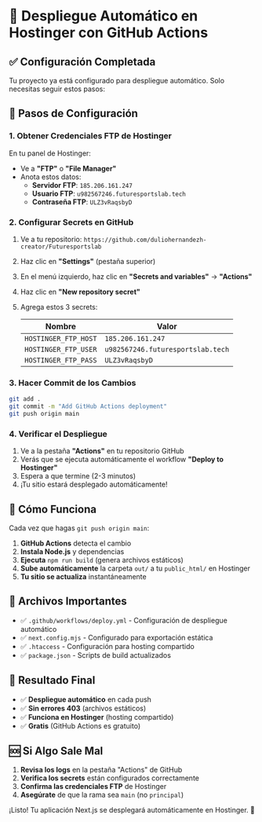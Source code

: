 # 🚀 Despliegue Automático en Hostinger con GitHub Actions

## ✅ Configuración Completada

Tu proyecto ya está configurado para despliegue automático. Solo necesitas seguir estos pasos:

## 🔧 Pasos de Configuración

### 1. Obtener Credenciales FTP de Hostinger

En tu panel de Hostinger:

- Ve a **"FTP"** o **"File Manager"**
- Anota estos datos:
  - **Servidor FTP**: `185.206.161.247`
  - **Usuario FTP**: `u982567246.futuresportslab.tech`
  - **Contraseña FTP**: `ULZ3vRaqsbyD`

### 2. Configurar Secrets en GitHub

1. Ve a tu repositorio: `https://github.com/duliohernandezh-creator/Futuresportslab`
2. Haz clic en **"Settings"** (pestaña superior)
3. En el menú izquierdo, haz clic en **"Secrets and variables"** → **"Actions"**
4. Haz clic en **"New repository secret"**
5. Agrega estos 3 secrets:

   | Nombre               | Valor                             |
   | -------------------- | --------------------------------- |
   | `HOSTINGER_FTP_HOST` | `185.206.161.247`                 |
   | `HOSTINGER_FTP_USER` | `u982567246.futuresportslab.tech` |
   | `HOSTINGER_FTP_PASS` | `ULZ3vRaqsbyD`                    |

### 3. Hacer Commit de los Cambios

```bash
git add .
git commit -m "Add GitHub Actions deployment"
git push origin main
```

### 4. Verificar el Despliegue

1. Ve a la pestaña **"Actions"** en tu repositorio GitHub
2. Verás que se ejecuta automáticamente el workflow **"Deploy to Hostinger"**
3. Espera a que termine (2-3 minutos)
4. ¡Tu sitio estará desplegado automáticamente!

## 🔄 Cómo Funciona

Cada vez que hagas `git push origin main`:

1. **GitHub Actions** detecta el cambio
2. **Instala Node.js** y dependencias
3. **Ejecuta** `npm run build` (genera archivos estáticos)
4. **Sube automáticamente** la carpeta `out/` a tu `public_html/` en Hostinger
5. **Tu sitio se actualiza** instantáneamente

## 📁 Archivos Importantes

- ✅ `.github/workflows/deploy.yml` - Configuración de despliegue automático
- ✅ `next.config.mjs` - Configurado para exportación estática
- ✅ `.htaccess` - Configuración para hosting compartido
- ✅ `package.json` - Scripts de build actualizados

## 🎯 Resultado Final

- ✅ **Despliegue automático** en cada push
- ✅ **Sin errores 403** (archivos estáticos)
- ✅ **Funciona en Hostinger** (hosting compartido)
- ✅ **Gratis** (GitHub Actions es gratuito)

## 🆘 Si Algo Sale Mal

1. **Revisa los logs** en la pestaña "Actions" de GitHub
2. **Verifica los secrets** están configurados correctamente
3. **Confirma las credenciales FTP** de Hostinger
4. **Asegúrate** de que la rama sea `main` (no `principal`)

¡Listo! Tu aplicación Next.js se desplegará automáticamente en Hostinger. 🎉
